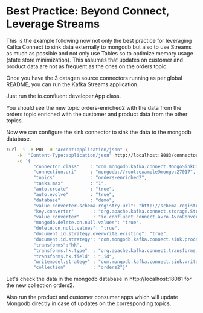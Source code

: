 # Best Practice: Beyond Connect, Leverage Streams

This is the example following now not only the best practice for leveraging Kafka Connect to sink data externally to 
mongodb but also to use Streams as much as possible and not only use Tables so to optimize memory usage (state store 
minimization). This assumes that updates on customer and product data are not as frequent as the ones on the orders 
topic.

Once you have the 3 datagen source connectors running as per global README, you can run the Kafka Streams application.

Just run the io.confluent.developer.App class.

You should see the new topic orders-enriched2 with the data from the orders topic enriched with the customer and product
data from the other topics.

Now we can configure the sink connector to sink the data to the mongodb database.

```bash
curl -i -X PUT -H "Accept:application/json" \
    -H  "Content-Type:application/json" http://localhost:8083/connectors/my-sink-mongodb2/config \
    -d '{
          "connector.class"    : "com.mongodb.kafka.connect.MongoSinkConnector",
          "connection.uri"     : "mongodb://root:example@mongo:27017",
          "topics"             : "orders-enriched2",
          "tasks.max"          : "1",
          "auto.create"        : "true",
          "auto.evolve"        : "true",
          "database"           : "demo",
          "value.converter.schema.registry.url": "http://schema-registry:8081",
          "key.converter"       : "org.apache.kafka.connect.storage.StringConverter",
          "value.converter"     : "io.confluent.connect.avro.AvroConverter",
          "mongodb.delete.on.null.values": "true",
          "delete.on.null.values": "true",
          "document.id.strategy.overwrite.existing": "true",
          "document.id.strategy": "com.mongodb.kafka.connect.sink.processor.id.strategy.ProvidedInKeyStrategy",
          "transforms":"hk",
          "transforms.hk.type"  : "org.apache.kafka.connect.transforms.HoistField$Key",
          "transforms.hk.field" : "_id",
          "writemodel.strategy" : "com.mongodb.kafka.connect.sink.writemodel.strategy.ReplaceOneDefaultStrategy",
          "collection"          : "orders2"}'
```

Let's check the data in the mongodb database in http://localhost:18081 for the new collection orders2.

Also run the product and customer consumer apps which will update Mongodb directly in case of updates on the 
corresponding topics.

